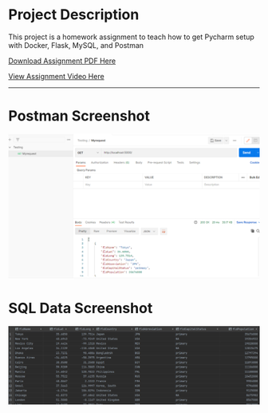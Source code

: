 # Project Description
This project is a homework assignment to teach how to get Pycharm setup with Docker, Flask, MySQL, and Postman

[Download Assignment PDF Here](PPFSQL-Homework.pdf)

[View Assignment Video Here](https://youtu.be/QbMWNgrfAFg)

---

# Postman Screenshot
![postman request output](screenshots/postman.png)
# SQL Data Screenshot
![pycharm data query](screenshots/query.png)
